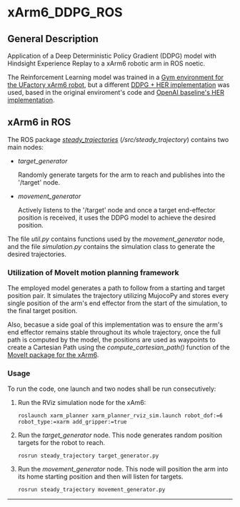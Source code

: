 # xArm6_DDPG_ROS

## General Description
Application of a Deep Deterministic Policy Gradient (DDPG) model with Hindsight Experience Replay to a xArm6 robotic arm in ROS noetic.

The Reinforcement Learning model was trained in a [Gym environment for the UFactory xArm6 robot](https://github.com/julio-design/xArm6-Gym-Env), 
but a different [DDPG + HER implementation](https://github.com/edgarcancinoe/xarm6_DDPG_HER) was used, based in the original enviroment's code and [OpenAI baseline's HER implementation](https://github.com/openai/baselines/tree/master/baselines/her).

## xArm6 in ROS

The ROS package [*steady_trajectories*](https://github.com/edgarcancinoe/xArm6_DDPG_ROS/tree/master/src/steady_trajectory) (_/src/steady_trajectory_) contains two main nodes:
- *target_generator*
  
  Randomly generate targets for the arm to reach and publishes into the '/target' node.
- *movement_generator*

  Actively listens to the '/target' node and once a target end-effector position is received, it uses the DDPG model to achieve the desired position.

The file _util.py_ contains functions used by the _movement_generator_ node, and the file _simulation.py_ contains the simulation class to generate the desired trajectories.

### Utilization of MoveIt motion planning framework
The employed model generates a path to follow from a starting and target position pair. It simulates the trajectory utilizing MujocoPy and stores every single position of the arm's
end effector from the start of the simulation, to the final target position.

Also, becasue a side goal of this implementation was to ensure the arm's end effector remains stable throughout its whole trajectory, once the full path is computed by the model, the positions are used as
waypoints to create a Cartesian Path using the *compute_cartesian_path()* function of the [MoveIt package for the xArm6](https://github.com/xArm-Developer/xarm_ros). 

### Usage
To run the code, one launch and two nodes shall be run consecutively:
1. Run the RViz simulation node for the xAm6:
   ```
   roslaunch xarm_planner xarm_planner_rviz_sim.launch robot_dof:=6 robot_type:=xarm add_gripper:=true
   ```
2. Run the _target_generator_ node. This node generates random position targets for the robot to reach.
   ```
   rosrun steady_trajectory target_generator.py
   ```
3. Run the _movement_generator_ node. This node will position the arm into its home starting position and then will listen for targets.
   ```
   rosrun steady_trajectory movement_generator.py
   ```
   
---
